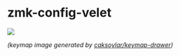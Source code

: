 # zmk-config-velet


<img src="keymap-drawer/velet.svg" >

_(keymap image generated by [caksoylar/keymap-drawer](https://github.com/caksoylar/keymap-drawer))_

